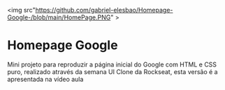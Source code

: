 
<img  src"https://github.com/gabriel-elesbao/Homepage-Google-/blob/main/HomePage.PNG" >

<h1> Homepage Google </h1>
Mini projeto para reproduzir a página inicial do Google com HTML e CSS puro, realizado através da semana UI Clone da Rockseat, esta versão é a apresentada na vídeo aula
